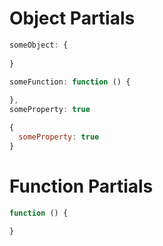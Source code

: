 # Object Partials

```js
someObject: {
  
}
```

```js
someFunction: function () {
  
},
someProperty: true
```

```js
{
  someProperty: true
}
```

# Function Partials

```js
function () {
  
}
```